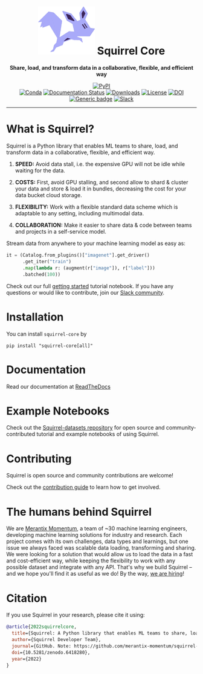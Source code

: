 <div align="center">
  
# <img src="https://raw.githubusercontent.com/merantix-momentum/squirrel-core/main/docs/_static/logo.png" width="150px"> Squirrel Core
  
**Share, load, and transform data in a collaborative, flexible, and efficient way**

[![PyPI](https://img.shields.io/pypi/v/squirrel-core?label=pypi%20package)](https://pypi.org/project/squirrel-core/)  
[![Conda](https://img.shields.io/conda/vn/conda-forge/squirrel-core)](https://anaconda.org/conda-forge/squirrel-core)
[![Documentation Status](https://readthedocs.org/projects/squirrel-core/badge/?version=latest)](https://squirrel-core.readthedocs.io/en/latest)
[![Downloads](https://static.pepy.tech/personalized-badge/squirrel-core?period=total&units=international_system&left_color=grey&right_color=blue&left_text=Downloads)](https://pepy.tech/project/squirrel-core)
[![License](https://img.shields.io/badge/License-Apache%202.0-blue.svg)](LICENSE)
[![DOI](https://zenodo.org/badge/458099869.svg)](https://zenodo.org/badge/latestdoi/458099869)
[![Generic badge](https://img.shields.io/badge/Website-Merantix%20Momentum-blue)](https://merantix-momentum.com)
[![Slack](https://img.shields.io/badge/slack-chat-green.svg?logo=slack)](https://join.slack.com/t/squirrel-core/shared_invite/zt-14k6sk6sw-zQPHfqAI8Xq5WYd~UqgNFw)

</div>

---

# What is Squirrel?

Squirrel is a Python library that enables ML teams to share, load, and transform data in a collaborative, flexible, and efficient way.

1. **SPEED:** Avoid data stall, i.e. the expensive GPU will not be idle while waiting for the data. 

2. **COSTS:** First, avoid GPU stalling, and second allow to shard & cluster your data and store & load it in bundles, decreasing the cost for your data bucket cloud storage.

3. **FLEXIBILITY:** Work with a flexible standard data scheme which is adaptable to any setting, including multimodal data.

4. **COLLABORATION:** Make it easier to share data & code between teams and projects in a self-service model.

Stream data from anywhere to your machine learning model as easy as:
```python
it = (Catalog.from_plugins()["imagenet"].get_driver()
      .get_iter("train")
      .map(lambda r: (augment(r["image"]), r["label"]))
      .batched(100))
```

Check out our full [getting started](https://github.com/merantix-momentum/squirrel-datasets-core/blob/main/examples/01.Getting_Started.ipynb) tutorial notebook. If you have any questions or would like to contribute, join our [Slack community](https://join.slack.com/t/squirrel-core/shared_invite/zt-14k6sk6sw-zQPHfqAI8Xq5WYd~UqgNFw).

# Installation
You can install `squirrel-core` by 
```shell
pip install "squirrel-core[all]"
```

# Documentation

Read our documentation at [ReadTheDocs](https://squirrel-core.readthedocs.io/en/latest)

# Example Notebooks
Check out the [Squirrel-datasets repository](https://github.com/merantix-momentum/squirrel-datasets-core/tree/main/examples) for open source and community-contributed tutorial and example notebooks of using Squirrel.

# Contributing
Squirrel is open source and community contributions are welcome!

Check out the [contribution guide](https://docs.squirrel.merantixlabs.cloud/usage/contribute.html) to learn how to get involved.

# The humans behind Squirrel
We are [Merantix Momentum](https://merantix-momentum.com/), a team of ~30 machine learning engineers, developing machine learning solutions for industry and research. Each project comes with its own challenges, data types and learnings, but one issue we always faced was scalable data loading, transforming and sharing. We were looking for a solution that would allow us to load the data in a fast and cost-efficient way, while keeping the flexibility to work with any possible dataset and integrate with any API. That's why we build Squirrel – and we hope you'll find it as useful as we do! By the way, [we are hiring](https://merantix-momentum.com/about#jobs)!


# Citation

If you use Squirrel in your research, please cite it using:
```bibtex
@article{2022squirrelcore,
  title={Squirrel: A Python library that enables ML teams to share, load, and transform data in a collaborative, flexible, and efficient way.},
  author={Squirrel Developer Team},
  journal={GitHub. Note: https://github.com/merantix-momentum/squirrel-core},
  doi={10.5281/zenodo.6418280},
  year={2022}
}
```
